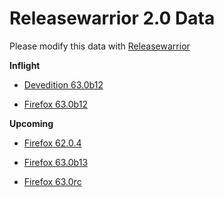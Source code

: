 

Releasewarrior 2.0 Data
=======================

Please modify this data with [Releasewarrior](https://github.com/mozilla-releng/releasewarrior-2.0)

**Inflight**

* [Devedition 63.0b12](/inflight/devedition/devedition-devedition-63.0b12.md)

* [Firefox 63.0b12](/inflight/firefox/firefox-beta-63.0b12.md)

**Upcoming**

* [Firefox 62.0.4](/upcoming/firefox/firefox-release-62.0.4.md)

* [Firefox 63.0b13](/upcoming/firefox/firefox-beta-63.0b13.md)

* [Firefox 63.0rc](/upcoming/firefox/firefox-release-rc-63.0rc.md)

